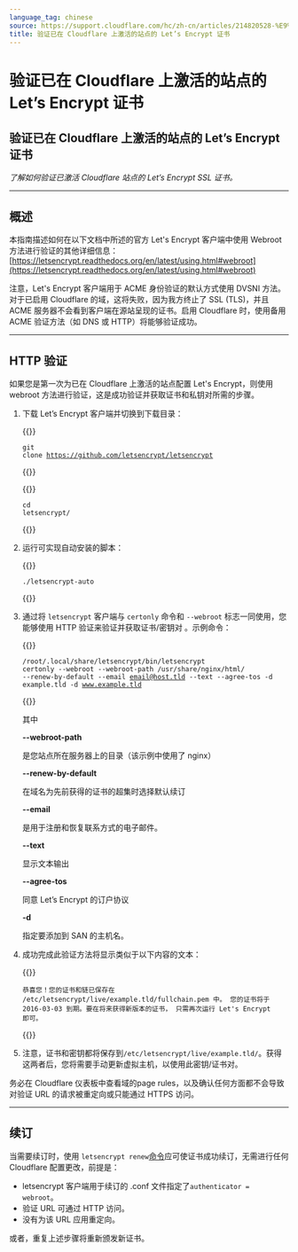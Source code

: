 ```yaml
---
language_tag: chinese
source: https://support.cloudflare.com/hc/zh-cn/articles/214820528-%E9%AA%8C%E8%AF%81%E5%B7%B2%E5%9C%A8-Cloudflare-%E4%B8%8A%E6%BF%80%E6%B4%BB%E7%9A%84%E7%AB%99%E7%82%B9%E7%9A%84-Let-s-Encrypt-%E8%AF%81%E4%B9%A6
title: 验证已在 Cloudflare 上激活的站点的 Let’s Encrypt 证书
---
```


# 验证已在 Cloudflare 上激活的站点的 Let’s Encrypt 证书

## 验证已在 Cloudflare 上激活的站点的 Let’s Encrypt 证书

_了解如何验证已激活 Cloudflare 站点的 Let’s Encrypt SSL 证书。_

___

## 概述

本指南描述如何在以下文档中所述的官方 Let's Encrypt 客户端中使用 Webroot 方法进行验证的其他详细信息：[https://letsencrypt.readthedocs.org/en/latest/using.html#webroot](https://letsencrypt.readthedocs.org/en/latest/using.html#webroot)

注意，Let's Encrypt 客户端用于 ACME 身份验证的默认方式使用 DVSNI 方法。对于已启用 Cloudflare 的域，这将失败，因为我方终止了 SSL (TLS)，并且 ACME 服务器不会看到客户端在源站呈现的证书。启用 Cloudflare 时，使用备用 ACME 验证方法（如 DNS 或 HTTP）将能够验证成功。

___

## HTTP 验证

如果您是第一次为已在 Cloudflare 上激活的站点配置 Let's Encrypt，则使用 webroot 方法进行验证，这是成功验证并获取证书和私钥对所需的步骤。 

1.  下载 Let’s Encrypt 客户端并切换到下载目录：


    {{<raw>}}<pre class="CodeBlock CodeBlock-with-rows CodeBlock-scrolls-horizontally CodeBlock-is-light-in-light-theme CodeBlock--language-txt" language="txt"><code><span class="CodeBlock--rows"><span class="CodeBlock--rows-content"><span class="CodeBlock--row"><span class="CodeBlock--row-indicator"></span><div class="CodeBlock--row-content"><span class="CodeBlock--token-plain">git clone https://github.com/letsencrypt/letsencrypt</span></div></span></span></span></code></pre>{{</raw>}}


    {{<raw>}}<pre class="CodeBlock CodeBlock-with-rows CodeBlock-scrolls-horizontally CodeBlock-is-light-in-light-theme CodeBlock--language-txt" language="txt"><code><span class="CodeBlock--rows"><span class="CodeBlock--rows-content"><span class="CodeBlock--row"><span class="CodeBlock--row-indicator"></span><div class="CodeBlock--row-content"><span class="CodeBlock--token-plain">cd letsencrypt/</span></div></span></span></span></code></pre>{{</raw>}}
    
2.  运行可实现自动安装的脚本：  


    {{<raw>}}<pre class="CodeBlock CodeBlock-with-rows CodeBlock-scrolls-horizontally CodeBlock-is-light-in-light-theme CodeBlock--language-txt" language="txt"><code><span class="CodeBlock--rows"><span class="CodeBlock--rows-content"><span class="CodeBlock--row"><span class="CodeBlock--row-indicator"></span><div class="CodeBlock--row-content"><span class="CodeBlock--token-plain">./letsencrypt-auto</span></div></span></span></span></code></pre>{{</raw>}}
    
3.  通过将 `letsencrypt` 客户端与 `certonly` 命令和 `--webroot` 标志一同使用，您能够使用 HTTP 验证来验证并获取证书/密钥对 。示例命令：  


    {{<raw>}}<pre class="CodeBlock CodeBlock-with-rows CodeBlock-scrolls-horizontally CodeBlock-is-light-in-light-theme CodeBlock--language-txt" language="txt"><code><span class="CodeBlock--rows"><span class="CodeBlock--rows-content"><span class="CodeBlock--row"><span class="CodeBlock--row-indicator"></span><div class="CodeBlock--row-content"><span class="CodeBlock--token-plain">/root/.local/share/letsencrypt/bin/letsencrypt certonly --webroot --webroot-path /usr/share/nginx/html/ --renew-by-default --email email@host.tld --text --agree-tos -d example.tld -d www.example.tld</span></div></span></span></span></code></pre>{{</raw>}}
    
      
    其中  
    
    **\--webroot-path**
    
    是您站点所在服务器上的目录（该示例中使用了 nginx）
    
    **\--renew-by-default**
    
    在域名为先前获得的证书的超集时选择默认续订
    
    **\--email**
    
    是用于注册和恢复联系方式的电子邮件。
    
    **\--text**
    
    显示文本输出
    
    **\--agree-tos**
    
    同意 Let’s Encrypt 的订户协议
    
    **\-d**
    
    指定要添加到 SAN 的主机名。
    
4.  成功完成此验证方法将显示类似于以下内容的文本：  


    {{<raw>}}<pre class="CodeBlock CodeBlock-with-rows CodeBlock-scrolls-horizontally CodeBlock-is-light-in-light-theme CodeBlock--language-txt" language="txt"><code><span class="CodeBlock--rows"><span class="CodeBlock--rows-content"><span class="CodeBlock--row"><span class="CodeBlock--row-indicator"></span><div class="CodeBlock--row-content"><span class="CodeBlock--token-plain">恭喜您！您的证书和链已保存在 /etc/letsencrypt/live/example.tld/fullchain.pem 中。    您的证书将于 2016-03-03 到期。要在将来获得新版本的证书，    只需再次运行 Let's Encrypt 即可。</span></div></span></span></span></code></pre>{{</raw>}}
    
5.  注意，证书和密钥都将保存到`/etc/letsencrypt/live/example.tld/`。获得这两者后，您将需要手动更新虚拟主机，以使用此密钥/证书对。

务必在 Cloudflare 仪表板中查看域的page rules，以及确认任何方面都不会导致对验证 URL 的请求被重定向或只能通过 HTTPS 访问。

___

## 续订

当需要续订时，使用 `letsencrypt renew`[命令](https://letsencrypt.readthedocs.org/en/latest/using.html#renewal)应可使证书成功续订，无需进行任何 Cloudflare 配置更改，前提是：

-   letsencrypt 客户端用于续订的 .conf 文件指定了`authenticator = webroot`。
-   验证 URL 可通过 HTTP 访问。
-   没有为该 URL 应用重定向。

或者，重复上述步骤将重新颁发新证书。
